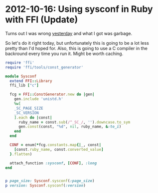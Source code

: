 # 2012-10-16: Using sysconf in Ruby with FFI (Update)

Turns out I was wrong [yesterday](/blog/show/2012-10-15/en/Using-sysconf-in-Ruby-with-FFI)
and what I got was garbage.

So let's do it right today, but unfortunately this is going to be a lot less pretty than I'd hoped for.
Also, this is going to use a C compiler in the backround every time you run it. Might be worth caching.

```` ruby
require 'ffi'
require 'ffi/tools/const_generator'

module Sysconf
  extend FFI::Library
  ffi_lib ["c"]

  fcg = FFI::ConstGenerator.new do |gen|
    gen.include 'unistd.h'
    %w[
    _SC_PAGE_SIZE
    _SC_VERSION
    ].each do |const|
      ruby_name = const.sub(/^_SC_/, '').downcase.to_sym
      gen.const(const, "%d", nil, ruby_name, &:to_i)
    end
  end

  CONF = enum(*fcg.constants.map{|_, const|
    [const.ruby_name, const.converted_value]
  }.flatten)

  attach_function :sysconf, [CONF], :long
end


p page_size: Sysconf.sysconf(:page_size)
p version: Sysconf.sysconf(:version)
````
